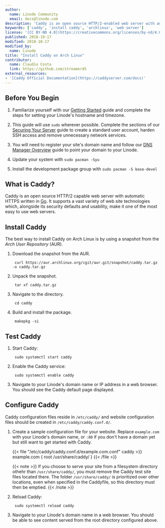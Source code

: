 ```yaml
---
author:
  name: Linode Community
  email: docs@linode.com
description: 'Caddy is an open source HTTP/2-enabled web server with automatic HTTPS. This guide demonstrates how to install Caddy on Arch Linux.'
keywords: ['caddy', 'install caddy', 'archlinux', 'web server']
license: '[CC BY-ND 4.0](https://creativecommons.org/licenses/by-nd/4.0)'
published: 2018-10-17
modified: 2018-10-17
modified_by:
  name: Linode
title: "Install Caddy on Arch Linux"
contributor:
  name: Claudio Costa
  link: https://github.com/streamer45
external_resources:
- '[Caddy Official Documentation](https://caddyserver.com/docs)'
---
```


## Before You Begin

1. Familiarize yourself with our [Getting Started](/docs/getting-started) guide and complete the steps for setting your Linode's hostname and timezone.

1. This guide will use `sudo` wherever possible. Complete the sections of our [Securing Your Server](/docs/security/securing-your-server) guide to create a standard user account, harden SSH access and remove unnecessary network services.

1. You will need to register your site's domain name and follow our [DNS Manager Overview](/docs/networking/dns/dns-manager-overview#add-records) guide to point your domain to your Linode.

1. Update your system with `sudo pacman -Syu`

1. Install the development package group with `sudo pacman -S base-devel`

## What is Caddy?

Caddy is an open source HTTP/2 capable web server with automatic HTTPS written in [Go](https://golang.org/). It supports a vast variety of web site technologies which, alongside its security defaults and usability, make it one of the most easy to use web servers.

## Install Caddy

The best way to install Caddy on Arch Linux is by using a snapshot from the *Arch User Repository* (AUR).

1. Download the snapshot from the AUR.

        curl https://aur.archlinux.org/cgit/aur.git/snapshot/caddy.tar.gz -o caddy.tar.gz

1. Unpack the snapshot.

        tar xf caddy.tar.gz

1. Navigate to the directory.

        cd caddy

1. Build and install the package.

        makepkg -si

## Test Caddy

1. Start Caddy:

        sudo systemctl start caddy

1. Enable the Caddy service:

        sudo systemctl enable caddy

1. Navigate to your Linode's domain name or IP address in a web browser. You should see the Caddy default page displayed.

## Configure Caddy

Caddy configuration files reside in `/etc/caddy/` and website configuration files should be created in `/etc/caddy/caddy.conf.d/`.

1. Create a sample configuration file for your website. Replace `example.com` with your Linode's domain name, or `:80` if you don't have a domain yet but still want to get started with Caddy.

    {{< file "/etc/caddy/caddy.conf.d/example.com.conf" caddy >}}
example.com {
    root /usr/share/caddy/
}
{{< /file >}}

    {{< note >}}
If you choose to serve your site from a filesystem directory othehr than `/usr/share/caddy/`, you must remove the Caddy test site files located there. The folder `/usr/share/caddy/` is prioritized over other locations, even when specified in the Caddyfile, so this directory must then be emptied.
{{< /note >}}

1. Reload Caddy:

        sudo systemctl reload caddy

1. Navigate to your Linode's domain name in a web browser. You should be able to see content served from the root directory configured above.